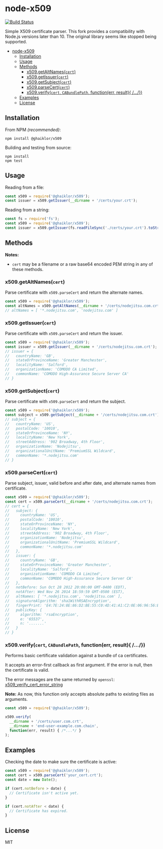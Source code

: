 # node-x509

[![Build Status](https://travis-ci.com/ghaiklor/node-x509.svg?branch=master)](https://travis-ci.com/ghaiklor/node-x509)

Simple X509 certificate parser.
This fork provides a compatibility with Node.js versions later than 10.
The original library seems like stopped being supported.

- [node-x509](#node-x509)
  - [Installation](#installation)
  - [Usage](#usage)
  - [Methods](#methods)
    - [x509.getAltNames(`cert`)](#x509getaltnamescert)
    - [x509.getIssuer(`cert`)](#x509getissuercert)
    - [x509.getSubject(`cert`)](#x509getsubjectcert)
    - [x509.parseCert(`cert`)](#x509parsecertcert)
    - [x509.verify(`cert`, `CABundlePath`, function(err, result){ /*...*/})](#x509verifycert-cabundlepath-functionerr-result-)
  - [Examples](#examples)
  - [License](#license)

## Installation

From NPM *(recommended)*:

```shell
npm install @ghaiklor/x509
```

Building and testing from source:

```shell
npm install
npm test
```

## Usage

Reading from a file:

```js
const x509 = require('@ghaiklor/x509');
const issuer = x509.getIssuer(__dirname + '/certs/your.crt');
```

Reading from a string:

```js
const fs = require('fs');
const x509 = require('@ghaiklor/x509');
const issuer = x509.getIssuer(fs.readFileSync('./certs/your.crt').toString());
```

## Methods

**Notes:**

- `cert` may be a filename or a raw base64 encoded PEM string in any of these methods.

### x509.getAltNames(`cert`)

Parse certificate with `x509.parseCert` and return the alternate names.

```js
const x509 = require('@ghaiklor/x509');
const altNames = x509.getAltNames(__dirname + '/certs/nodejitsu.com.crt');
// altNames = [ '*.nodejitsu.com', 'nodejitsu.com' ]
```

### x509.getIssuer(`cert`)

Parse certificate with `x509.parseCert` and return the issuer.

```js
const x509 = require('@ghaiklor/x509');
const issuer = x509.getIssuer(__dirname + '/certs/nodejitsu.com.crt');
// issuer = {
//   countryName: 'GB',
//   stateOrProvinceName: 'Greater Manchester',
//   localityName: 'Salford',
//   organizationName: 'COMODO CA Limited',
//   commonName: 'COMODO High-Assurance Secure Server CA'
// }
```

### x509.getSubject(`cert`)

Parse certificate with `x509.parseCert` and return the subject.

```js
const x509 = require('@ghaiklor/x509');
const subject = x509.getSubject(__dirname + '/certs/nodejitsu.com.crt');
// subject = {
//   countryName: 'US',
//   postalCode: '10010',
//   stateOrProvinceName: 'NY',
//   localityName: 'New York',
//   streetAddress: '902 Broadway, 4th Floor',
//   organizationName: 'Nodejitsu',
//   organizationalUnitName: 'PremiumSSL Wildcard',
//   commonName: '*.nodejitsu.com'
// }
```

### x509.parseCert(`cert`)

Parse subject, issuer, valid before and after date, and alternate names from certificate.

```js
const x509 = require('@ghaiklor/x509');
const cert = x509.parseCert(__dirname + '/certs/nodejitsu.com.crt');
// cert = {
//   subject: {
//     countryName: 'US',
//     postalCode: '10010',
//     stateOrProvinceName: 'NY',
//     localityName: 'New York',
//     streetAddress: '902 Broadway, 4th Floor',
//     organizationName: 'Nodejitsu',
//     organizationalUnitName: 'PremiumSSL Wildcard',
//     commonName: '*.nodejitsu.com'
//   },
//   issuer: {
//     countryName: 'GB',
//     stateOrProvinceName: 'Greater Manchester',
//     localityName: 'Salford',
//     organizationName: 'COMODO CA Limited',
//     commonName: 'COMODO High-Assurance Secure Server CA'
//   },
//   notBefore: Sun Oct 28 2012 20:00:00 GMT-0400 (EDT),
//   notAfter: Wed Nov 26 2014 18:59:59 GMT-0500 (EST),
//   altNames: [ '*.nodejitsu.com', 'nodejitsu.com' ],
//   signatureAlgorithm: 'sha1WithRSAEncryption',
//   fingerPrint: 'E4:7E:24:8E:86:D2:BE:55:C0:4D:41:A1:C2:0E:06:96:56:B9:8E:EC',
//   publicKey: {
//     algorithm: 'rsaEncryption',
//     e: '65537',
//     n: '.......'
//   }
// }
```

### x509.verify(`cert`, `CABundlePath`, function(err, result){ /*...*/})

Performs basic certificate validation against a bundle of ca certificates.

It accepts an error-first callback as first argument.
If the error is null, then the certificate is valid.

The error messages are the same returned by `openssl`: [x509_verify_cert_error_string](https://www.openssl.org/docs/man1.0.2/crypto/X509_STORE_CTX_get_error.html)

**Note:**
As now, this function only accepts absolute paths to existing files as arguments.

```js
const x509 = require('@ghaiklor/x509');

x509.verify(
  __dirname + '/certs/user.com.crt',
  __dirname + 'end-user-example.com.chain',
  function(err, result) { /*...*/ }
);
```

## Examples

Checking the date to make sure the certificate is active:

```js
const x509 = require('@ghaiklor/x509');
const cert = x509.parseCert('your_cert.crt');
const date = new Date();

if (cert.notBefore > date) {
  // Certificate isn't active yet.
}

if (cert.notAfter < date) {
  // Certificate has expired.
}
```

## License

MIT
